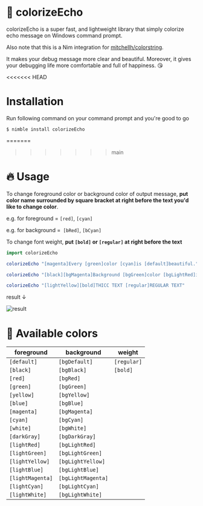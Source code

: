 # :thought_balloon: colorizeEcho
colorizeEcho is a super fast, and lightweight library that simply colorize echo message on Windows command prompt.

Also note that this is a Nim integration for [mitchellh/colorstring](https://github.com/mitchellh/colorstring).

It makes your debug message more clear and beautiful. 
Moreover, it gives your debugging life more comfortable and full of happiness. :kissing_heart:

<<<<<<< HEAD
# Installation

Run following command on your command prompt and you're good to go

```shell
$ nimble install colorizeEcho
```

=======
>>>>>>> main
# :fire: Usage

To change foreground color or background color of output message, **put color name surrounded by square bracket at right before the text you'd like to change color**.

e.g. for foreground = `[red]`, `[cyan]`

e.g. for background =` [bRed]`, `[bCyan]`

To change font weight, **put `[bold]` or `[regular]` at right before the text**

```nim
import colorizeEcho

colorizeEcho "[magenta]Every [green]color [cyan]is [default]beautiful."

colorizeEcho "[black][bgMagenta]Background [bgGreen]color [bgLightRed]is [bgCyan]changable [bgYellow]too."

colorizeEcho "[lightYellow][bold]THICC TEXT [regular]REGULAR TEXT"
```

result ↓

![result](https://user-images.githubusercontent.com/33578715/100331937-bab30500-300b-11eb-91aa-09ecca0436df.png)

# :balloon: Available colors

| foreground | background | weight |
| ---------- | ---------- | ------ |
| `[default]` | `[bgDefault]` | `[regular]` |
| `[black]`  | `[bgBlack]` | `[bold]` |
| `[red]` | `[bgRed]` |
| `[green]` | `[bgGreen]` |
| `[yellow]` | `[bgYellow]` |
| `[blue]` | `[bgBlue]` |
| `[magenta]` | `[bgMagenta]` |
| `[cyan]` | `[bgCyan]` |
| `[white]` | `[bgWhite]` |
| `[darkGray]` | `[bgDarkGray]` |
| `[lightRed]` | `[bgLightRed]` |
| `[lightGreen]` | `[bgLightGreen]` |
| `[lightYellow]` | `[bgLightYellow]` |
| `[lightBlue]` | `[bgLightBlue]` |
| `[lightMagenta]` | `[bgLightMagenta]` |
| `[lightCyan]` | `[bgLightCyan]` |
| `[lightWhite]` | `[bgLightWhite]` |
